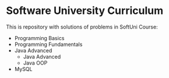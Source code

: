 # Software University Curriculum
This is repository with solutions of problems in SoftUni Course: 
<ul><!-- start of  main list-->
  <li>Programming Basics</li>
  <li>Programming Fundamentals</li>
    <li>Java Advanced
            <ul>
                <li>Java Advanced</li>
                <li>Java OOP</li>
            </ul>
     </li>
     <li>MySQL</li>
 </ul>

